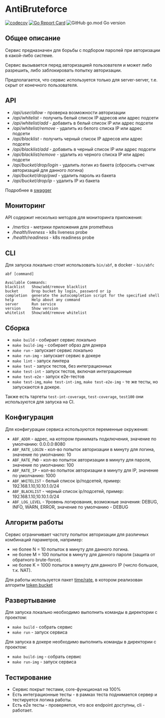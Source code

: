 # AntiBruteforce
[![codecov](https://codecov.io/gh/razielsd/antibruteforce/branch/master/graph/badge.svg)](https://codecov.io/gh/razielsd/antibruteforce)
[![Go Report Card](https://goreportcard.com/badge/github.com/razielsd/antibruteforce)](https://goreportcard.com/report/github.com/razielsd/antibruteforce)
![GitHub go.mod Go version](https://img.shields.io/github/go-mod/go-version/razielsd/antibruteforce)

## Общее описание
Сервис предназначен для борьбы с подбором паролей при авторизации в какой-либо системе.

Сервис вызывается перед авторизацией пользователя и может либо разрешить, либо заблокировать попытку авторизации.

Предполагается, что сервис используется только для server-server, т.е. скрыт от конечного пользователя.

## API
 * _/api/user/allow_ - проверка возможности авторизации
 * _/api/whitelist_ - получить белый список  IP адресов или адрес подсети
 * _/api/whitelist/add_ - добавить в белый список IP или адрес подсети
 * _/api/whitelist/remove_ - удалить из белого списка IP или адрес подсети
 * _/api/blacklist_ - получить черный список  IP адресов или адрес подсети
 * _/api/blacklist/add_ - добавить в черный список IP или адрес подсети
 * _/api/blacklist/remove_ - удалить из черного списка IP или адрес подсети
 * _/api/bucket/drop/login_ - удалить логин из бакета (сбросить счетчик авторизаций для данного логина)
 * _/api/bucket/drop/pwd_ - удалить пароль из бакета
 * _/api/bucket/drop/ip_ - удалить IP из бакета

Подробнее в [swagger](https://editor.swagger.io/?url=https://raw.githubusercontent.com/razielsd/antibruteforce/master/doc/swagger.yml)

##  Мониторинг
API содержит несколько методов для мониторинга приложения:
 * _/mertics_ - метрики приложения для prometheus
 * _/health/liveness_ - k8s liveness probe
 * _/health/readiness_ - k8s readiness probe

## CLI
Для запуска локально стоит использовать `bin/abf`, в docker - `bin/abfc`
```Использование:
abf [command]

Available Commands:
blacklist   Show/add/remove blacklist
bucket      Drop bucket by login, password or ip
completion  generate the autocompletion script for the specified shell
help        Help about any command
server      Run service
version     Show version
whitelist   Show/add/remove whitelist
```
## Сборка
 * `make build` - собирает сервис локально
 * `make build-img` - собирает образ для докера
 * `make run` - запускает сервис локально
 * `make run-img` - запускает сервис в докере
 * `make lint` - запуск линтера   
 * `make test` - запуск тестов, без интеграционных
 * `make test-int` - запуск тестов, включая интеграционные
 * `make test-e2e` - запуск e2e-тестов
 * `make test-img`, `make test-int-img`, `make test-e2e-img` - те же тесты, но запускаются в докере.

Также есть таргеты `test-int-coverage`, `test-coverage`, `test100` они используются для запуска на CI.

##  Конфигурация
Для конфигурации сервиса используются переменные окружения:
 * `ABF_ADDR` - адрес, на котором принимать подключения, значение по умолчанию: 0.0.0.0:8080
 * `ABF_RATE_LOGIN` - кол-во попыток авторизации в минуту для логина, значение по умолчанию: 10 
 * `ABF_RATE_PWD` - кол-во попыток авторизации в минуту для пароля, значение по умолчанию: 100
 * `ABF_RATE_IP` - кол-во попыток авторизации в минуту для IP, значение по умолчанию: 1000
 * `ABF_WHITELIST` - белый список ip/подсетей, пример: 192.168.1.10,10.10.1.0/24
 * `ABF_BLACKLIST` - черный список ip/подсетей, пример: 192.168.1.10,10.10.1.0/24
 * `ABF_LOG_LEVEL` - Уровень логирования, возможные значения: DEBUG, INFO, WARN, ERROR, значение по умолчанию - DEBUG

## Алгоритм работы
Сервис ограничивает частоту попыток авторизации для различных комбинаций параметров, например:
* не более N = 10 попыток в минуту для данного логина.
* не более M = 100 попыток в минуту для данного пароля (защита от обратного brute-force).
* не более K = 1000 попыток в минуту для данного IP (число большое, т.к. NAT).
 
Для работы используется пакет [time/rate](https://pkg.go.dev/golang.org/x/time/rate), в котором реализован алгоритм [token bucket](https://en.wikipedia.org/wiki/Token_bucket)

## Развертывание
Для запуска локально необходимо выполнить команды в директории с проектом:
 * `make build` - собрать сервис
 * `make run` - запуск сервиса

Для запуска в докере необходимо выполнить команды в директории с проектом:
 * `make build-img` - собрать сервис
 * `make run-img` - запуск сервиса

## Тестирование
 * Сервис покрыт тестами, core-функционал на 100%
 * Есть интеграционные тесты - в рамках теста поднимается сервер и тестируется логика работы.
 * Есть e2e тесты - проверяется, что все endpoint доступны, cli - работает. 
